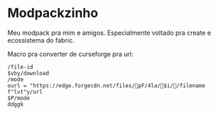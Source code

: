 # Modpackzinho

Meu modpack pra mim e amigos. Especialmente voltado pra create e ecossistema do
fabric.

Macro pra converter de curseforge pra url:

```
/file-id$vby/download/modeourl = "https://edge.forgecdn.net/files/pF/4la/$i//filenamef"lvt"y/url$P/modeddggk
```
